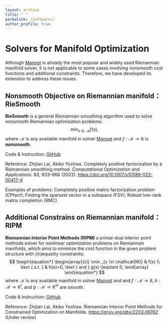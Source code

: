 ```yaml
---
layout: archive
title: " "
permalink: /softwares/
author_profile: true
---
```



# Solvers for Manifold Optimization

Although [Manopt](https://www.manopt.org/tutorial.html) is already the most popular and widely used Riemannian manifold solver, it is not applicable to some cases involving nonsmooth cost functions and additional constraints. Therefore, we have developed its extension to address these issues.

## Nonsmooth Objective on Riemannian manifold： RieSmooth

**RieSmooth** is a general Riemannian smoothing algorithm used to solve nonsmooth Riemannian optimization problems:
$$
\begin{equation*}
\min _{x \in \mathcal{M}} f(x),
\end{equation*}
$$
where $\mathcal{M}$ is any available manifold in solver [Manopt](https://www.manopt.org/tutorial.html) and $f:\mathcal{M} \to \mathbb{R}$ is **nonsmooth**.

Code & Instruction: [GitHub](https://github.com/GALVINLAI/General-Riemannian-Smoothing-Method)

Reference: Zhijian Lai, Akiko Yoshise. Completely positive factorization by a Riemannian smoothing method. *Computational Optimization and Applications*. 83, 933–966 (2022). https://doi.org/10.1007/s10589-022-00417-4

Examples of problems: Completely positive matrix factorization problem (CPfact); Finding the sparsest vector in a subspace (FSV); Robust low-rank matrix completion (RMC).

## Additional Constrains on Riemannian manifold： RIPM

**Riemannian Interior Point Methods (RIPM)**  a primal-dual interior point methods solver for nonlinear optimization problems on Riemannian manifolds, which aims to minimize the cost function in the given problem structure with (in)equality constraints:
$$
\begin{equation*}
\begin{array}{cl}
\min _{x \in \mathcal{M}} & f(x) \\
\text { s.t. } & h(x)=0, \text { and } g(x) \leqslant 0,
\end{array}
\end{equation*}
$$
where $\mathcal{M}$ is any available manifold in solver [Manopt](https://www.manopt.org/tutorial.html) and and $f: \mathcal{M} \rightarrow \mathbb{R}, h: \mathcal{M} \rightarrow \mathbb{R}^l$, and $g: \mathcal{M} \rightarrow \mathbb{R}^m$ are smooth. 

Code & Instruction: [GitHub](https://github.com/GALVINLAI/RIPM)

Reference: Zhijian Lai, Akiko Yoshise. Riemannian Interior Point Methods for Constrained Optimization on Manifolds. *https://arxiv.org/abs/2203.09762*.  (Under review)
